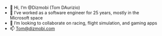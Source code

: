 - 👋 Hi, I’m @Dizmobi (Tom DAurizio)
- 👀 I’ve worked as a software engineer for 25 years, mostly in the Microsoft space
- 💞️ I’m looking to collaborate on racing, flight simulation, and gaming apps
- 📫 Tom@dizmobi.com

<!---
Dizmobi/Dizmobi is a ✨ special ✨ repository because its `README.md` (this file) appears on your GitHub profile.
You can click the Preview link to take a look at your changes.
--->
